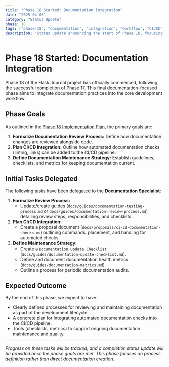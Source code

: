 ```yaml
---
title: "Phase 18 Started: Documentation Integration"
date: "2025-04-08"
category: "Status Update"
phase: 18
tags: ["phase-18", "documentation", "integration", "workflow", "CI/CD", "review", "metrics", "start"]
description: "Status update announcing the start of Phase 18, focusing on integrating documentation practices into the development workflow, including review processes, CI/CD checks, and maintenance strategies."
---
```


# Phase 18 Started: Documentation Integration

Phase 18 of the Flask Journal project has officially commenced, following the successful completion of Phase 17. This final documentation-focused phase aims to integrate documentation practices into the core development workflow.

## Phase Goals

As outlined in the [Phase 18 Implementation Plan](@docs/implementation/18-phase-eighteen-documentation-integration.md), the primary goals are:

1.  **Formalize Documentation Review Process:** Define how documentation changes are reviewed alongside code.
2.  **Plan CI/CD Integration:** Outline how automated documentation checks (linting, links) can be added to the CI/CD pipeline.
3.  **Define Documentation Maintenance Strategy:** Establish guidelines, checklists, and metrics for keeping documentation current.

## Initial Tasks Delegated

The following tasks have been delegated to the **Documentation Specialist**:

1.  **Formalize Review Process:**
    *   Update/create guides (`docs/guides/documentation-testing-process.md` or `docs/guides/documentation-review-process.md`) detailing review steps, responsibilities, and checklists.
2.  **Plan CI/CD Integration:**
    *   Create a proposal document (`docs/proposals/ci-cd-documentation-checks.md`) outlining commands, placement, and handling for automated checks.
3.  **Define Maintenance Strategy:**
    *   Create a `Documentation Update Checklist` (`docs/guides/documentation-update-checklist.md`).
    *   Define and document documentation health metrics (`docs/guides/documentation-metrics.md`).
    *   Outline a process for periodic documentation audits.

## Expected Outcome

By the end of this phase, we expect to have:

*   Clearly defined processes for reviewing and maintaining documentation as part of the development lifecycle.
*   A concrete plan for integrating automated documentation checks into the CI/CD pipeline.
*   Tools (checklists, metrics) to support ongoing documentation maintenance and quality.

---

*Progress on these tasks will be tracked, and a completion status update will be provided once the phase goals are met. This phase focuses on process definition rather than direct documentation creation.*